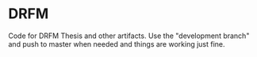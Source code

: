 # DRFM
 Code for DRFM Thesis and other artifacts.  Use the "development branch" and push to master when needed and things are working just fine.

